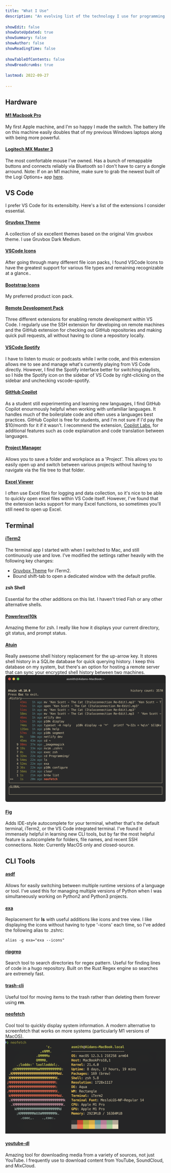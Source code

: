 ```yaml
---
title: "What I Use"
description: "An evolving list of the technology I use for programming."

showEdit: false
showDateUpdated: true
showSummary: false
showAuthor: false
showReadingTime: false

showTableOfContents: false
showBreadcrumbs: true

lastmod: 2022-09-27

---
```


<h2>Hardware</h2>

####  [M1 Macbook Pro](https://www.apple.com/shop/buy-mac/macbook-pro/16-inch)
My first Apple machine, and I'm so happy I made the switch. The battery life on this machine easily doubles that of my previous Windows laptops along with being more powerful.

#### [Logitech MX Master 3](https://www.logitech.com/en-us/products/mice/mx-master-3s.910-006556.html)
The most comfortable mouse I've owned. Has a bunch of remappable buttons and connects reliably via Bluetooth so I don't have to carry a dongle arround. Note: If on an M1 machine, make sure to grab the newest built of the Logi Options+ app [here](https://www.logitech.com/en-us/software/logi-options-plus.html#software-download).

<h2>VS Code </h2>

I prefer VS Code for its extensibilty. Here's a list of the extensions I consider essential.

#### [Gruvbox Theme](https://marketplace.visualstudio.com/items?itemName=jdinhlife.gruvbox)
A collection of six excellent themes based on the original Vim gruvbox theme. I use Gruvbox Dark Medium.

#### [VSCode Icons](https://marketplace.visualstudio.com/items?itemName=vscode-icons-team.vscode-icons)
After going through many different file icon packs, I found VSCode Icons to have the greatest support for various file types and remaining recognizable at a glance..

#### [Bootstrap Icons](https://marketplace.visualstudio.com/items?itemName=RubenVerg.bootstrap-product-icons)
My preferred product icon pack.

#### [Remote Development Pack](https://marketplace.visualstudio.com/items?itemName=ms-vscode-remote.vscode-remote-extensionpack)
Three different extensions for enabling remote development within VS Code. I regularly use the SSH extension for developing on remote machines and the GitHub extension for checking out GitHub repositories and  making quick pull requests, all without having to clone a repository locally.

#### [VSCode Spotify](https://marketplace.visualstudio.com/items?itemName=shyykoserhiy.vscode-spotify)
I have to listen to music or podcasts while I write code, and this extension allows me to see and manage what's currently playing from VS Code directly. However, I find the Spotify interface better for switching playlists, so I hide the Spotify icon on the sidebar of VS Code by right-clicking on the sidebar and unchecking vscode-spotify.

#### [GitHub Copilot](https://github.com/features/copilot)
As a student still experimenting and learning new languages, I find GitHub Copilot enourmously helpful when working with unfamiliar languages. It handles much of the boilerplate code and often uses a languages best practices. GitHub Copilot is free for students, and I'm not sure if I'd pay the $10/month for it if it wasn't. I recommend the extension, [Copilot Labs](https://marketplace.visualstudio.com/items?itemName=GitHub.copilot-labs), for additional features such as code explaination and code translation between languages.

#### [Project Manager](https://marketplace.visualstudio.com/items?itemName=alefragnani.project-manager)
Allows you to save a folder and workplace as a 'Project'. This allows you to easily open up and switch between various projects without having to navigate via the file tree to that folder.

#### [Excel Viewer](https://marketplace.visualstudio.com/items?itemName=GrapeCity.gc-excelviewer)
I often use Excel files for logging and data collection, so it's nice to be able to quickly open excel files within VS Code itself. However, I've found that the extension lacks support for many Excel functions, so sometimes you'll still need to open up Excel.
<br>

<h2>Terminal </h2>

#### [iTerm2](https://iterm2.com/)
The terminal app I started with when I switched to Mac, and still continuously use and love. I've modified the settings rather heavily with the following key changes:
* [Gruvbox Theme](https://github.com/herrbischoff/iterm2-gruvbox) for iTerm2.
* Bound shift-tab to open a dedicated window with the default profile.

#### zsh Shell
Essential for the other additions on this list. I haven't tried Fish or any other alternative shells.

#### [Powerlevel10k](https://github.com/romkatv/powerlevel10k)
Amazing theme for zsh. I really like how it displays your current directory, git status, and prompt status.

#### [Atuin](https://github.com/ellie/atuin)
Really awesome shell history replacement for the up-arrow key. It stores shell history in a SQLite database for quick querying history. I keep this database on my system, but there's an option for hosting a remote server that can sync your encrypted shell history between two machines.
![Atuin Example](atuin.png)

#### [Fig](https://fig.io/)
Adds IDE-style autocomplete for your terminal, whether that's the default terminal, iTerm2, or the VS Code integrated terminal. I've found it immensely helpful in learning new CLI tools, but by far the most helpful feature is autocomplete for folders, file names, and recent SSH connections. Note: Currently MacOS only and closed-source.

<h2>CLI Tools</h2>

#### [asdf](https://asdf-vm.com/)
Allows for easily switching between multiple runtime versions of a language or tool. I've used this for managing multiple versions of Python when I was simultaneously working on Python2 and Python3 projects.

#### [exa](https://github.com/ogham/exa)
Replacement for **ls** with useful additions like icons and tree view. I like displaying the icons without having to type '-icons' each time, so I've added the following alias to .zshrc:
```
alias -g exa="exa --icons"
```

#### [ripgrep](https://github.com/BurntSushi/ripgrep)
Search tool to search directories for regex pattern. Useful for finding lines of code in a hugo repository. Built on the Rust Regex engine so searches are extremely fast.

#### [trash-cli](https://github.com/sindresorhus/trash-cli)
Useful tool for moving items to the trash rather than deleting them forever using **rm**.

#### [neofetch](https://github.com/dylanaraps/neofetch)
Cool tool to quickly display system information. A modern alternative to screenfetch that works on more systems (particularly M1 versions of MacOS).
![Neofetch Example](neofetch.png)

#### [youtube-dl](https://github.com/ytdl-org/youtube-dl)
Amazing tool for downloading media from a variety of sources, not just YouTube. I frequently use to download content from YouTube, SoundCloud, and MixCloud.